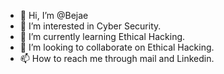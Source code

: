 - 👋 Hi, I’m @Bejae
- 👀 I’m interested in Cyber Security.
- 🌱 I’m currently learning Ethical Hacking.
- 💞️ I’m looking to collaborate on Ethical Hacking.
- 📫 How to reach me through mail and Linkedin.

<!---
Bejae/Bejae is a ✨ special ✨ repository because its `README.md` (this file) appears on your GitHub profile.
You can click the Preview link to take a look at your changes.
--->
